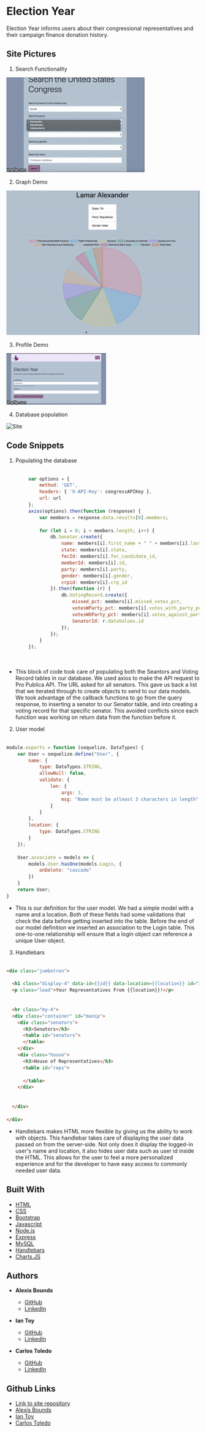 # Election Year

Election Year informs users about their congressional representatives and their campaign finance donation history.

## Site Pictures

1. Search Functionality

![Site](public/assets/img/searchfunct.gif)

2. Graph Demo

![Site](public/assets/img/electiongraph.gif)

3. Profile Demo

![Site](public/assets/img/login.gif)


4. Database population

![Site](public/assets/img/db.gif)

## Code Snippets

1. Populating the database

```javascript

        var options = {
            method: 'GET',
            headers: { 'X-API-Key': congressAPIKey },
            url: url
        };
        axios(options).then(function (response) {
            var members = response.data.results[0].members;

            for (let i = 0; i < members.length; i++) {
                db.Senator.create({
                    name: members[i].first_name + " " + members[i].last_name,
                    state: members[i].state,
                    fecId: members[i].fec_candidate_id,
                    memberId: members[i].id,
                    party: members[i].party,
                    gender: members[i].gender,
                    crpid: members[i].crp_id
                }).then(function (r) {
                    db.VotingRecord.create({
                        missed_pct: members[i].missed_votes_pct,
                        votesWParty_pct: members[i].votes_with_party_pct,
                        votesWOParty_pct: members[i].votes_against_party_pct,
                        SenatorId: r.dataValues.id
                    });
                });
            }
        });

    
```
* This block of code took care of populating both the Seantors and Voting Record tables in our database. We used axios to make the API request to Pro Publica API. The URL asked for all senators. This gave us back a list that we iterated through to create objects to send to our data models. We took advantage of the callback functions to go from the query response, to inserting a senator to our Senator table, and into creating a voting record for that specific senator. This avoided conflicts since each function was working on return data from the function before it.


2. User model

```javascript

module.exports = function (sequelize, DataTypes) {
    var User = sequelize.define("User", {
        name: {
            type: DataTypes.STRING,
            allowNull: false,
            validate: {
                len: {
                    args: 3,
                    msg: "Name must be atleast 3 characters in length"
                }
            }
        },
        location: {
            type: DataTypes.STRING
        }
    });

    User.associate = models => {
        models.User.hasOne(models.Login, {
            onDelete: "cascade"
        })
    }
    return User;
}

```
* This is our definition for the user model. We had a simple model with a name and a location. Both of these fields had some validations that check the data before getting inserted into the table. Before the end of our model definition we inserted an association to the Login table. This one-to-one relationship will ensure that a login object can reference a unique User object.

3. Handlebars

``` HTML

<div class="jumbotron">

  <h1 class="display-4" data-id={{id}} data-location={{location}} id="info">Welcome {{name}}</h1>
  <p class="lead">Your Representatives From {{location}}!</p>


  <hr class="my-4">
  <div class="container" id="manip">
    <div class="senators">
      <h3>Senators</h3>
      <table id="senators">
      </table>
    </div>
    <div class="house">
      <h3>House of Representatives</h3>
      <table id="reps">

      </table>
    </div>


  </div>

</div>


```
* Handlebars makes HTML more flexible by giving us the ability to work with objects. This handlebar takes care of displaying the user data passed on from the server-side. Not only does it display the logged-in user's name and location, it also hides user data such as user id inside the HTML. This allows for the user to feel a more personalized experience and for the developer to have easy access to commonly needed user data.

## Built With

* [HTML](https://developer.mozilla.org/en-US/docs/Web/HTML)
* [CSS](https://developer.mozilla.org/en-US/docs/Web/CSS)
* [Bootstrap](https://getbootstrap.com/)
* [Javascript](https://www.javascript.com/)
* [Node.js](https://nodejs.org/en/)
* [Express](https://www.npmjs.com/package/express)
* [MySQL](https://www.mysql.com/)
* [Handlebars](https://handlebarsjs.com/)
* [Charts.JS](https://www.chartjs.org/) 

## Authors

 * **Alexis Bounds**
    - [GitHub](https://github.com/boundsalexis) 
    - [LinkedIn](https://www.linkedin.com/in/boundsalexis/)

 * **Ian Toy**
    - [GitHub](https://github.com/ietoy)
    - [LinkedIn](https://www.linkedin.com/in/ian-toy-265077196/)

 * **Carlos Toledo**
    - [GitHub](https://github.com/kqarlos)
    - [LinkedIn](https://www.linkedin.com/in/carlos-toledo415/)

## Github Links

- [Link to site repository](https://github.com/boundsalexis/election-year)
- [Alexis Bounds](https://github.com/boundsalexis)
- [Ian Toy](https://github.com/ietoy)
- [Carlos Toledo](https://www.github.com/kqarlos)


